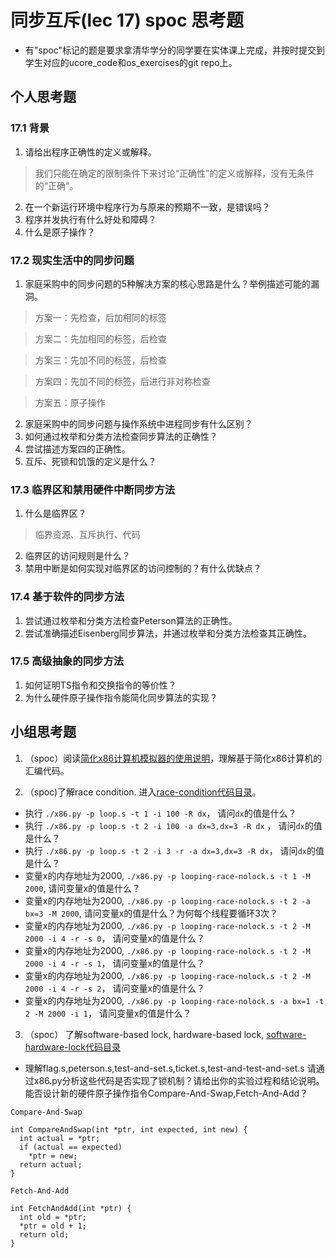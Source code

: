 # 同步互斥(lec 17) spoc 思考题


- 有"spoc"标记的题是要求拿清华学分的同学要在实体课上完成，并按时提交到学生对应的ucore_code和os_exercises的git repo上。

## 个人思考题

### 17.1 背景
1. 请给出程序正确性的定义或解释。

 > 我们只能在确定的限制条件下来讨论“正确性”的定义或解释，没有无条件的“正确”。

2. 在一个新运行环境中程序行为与原来的预期不一致，是错误吗？
3. 程序并发执行有什么好处和障碍？
4. 什么是原子操作？

### 17.2 现实生活中的同步问题

1. 家庭采购中的同步问题的5种解决方案的核心思路是什么？举例描述可能的漏洞。

 > 方案一：先检查，后加相同的标签

 > 方案二：先加相同的标签，后检查

 > 方案三：先加不同的标签，后检查

 > 方案四：先加不同的标签，后进行非对称检查

 > 方案五：原子操作

2. 家庭采购中的同步问题与操作系统中进程同步有什么区别？
2. 如何通过枚举和分类方法检查同步算法的正确性？
3. 尝试描述方案四的正确性。
4. 互斥、死锁和饥饿的定义是什么？

### 17.3 临界区和禁用硬件中断同步方法

1. 什么是临界区？

 > 临界资源、互斥执行、代码

2. 临界区的访问规则是什么？
3. 禁用中断是如何实现对临界区的访问控制的？有什么优缺点？

### 17.4 基于软件的同步方法

1. 尝试通过枚举和分类方法检查Peterson算法的正确性。
2. 尝试准确描述Eisenberg同步算法，并通过枚举和分类方法检查其正确性。

### 17.5 高级抽象的同步方法

1. 如何证明TS指令和交换指令的等价性？
2. 为什么硬件原子操作指令能简化同步算法的实现？
 
## 小组思考题

1. （spoc）阅读[简化x86计算机模拟器的使用说明](https://github.com/chyyuu/ucore_lab/blob/master/related_info/lab7/lab7-spoc-exercise.md)，理解基于简化x86计算机的汇编代码。

2. （spoc)了解race condition. 进入[race-condition代码目录](https://github.com/chyyuu/ucore_lab/tree/master/related_info/lab7/race-condition)。

 - 执行 `./x86.py -p loop.s -t 1 -i 100 -R dx`， 请问`dx`的值是什么？
 - 执行 `./x86.py -p loop.s -t 2 -i 100 -a dx=3,dx=3 -R dx` ， 请问`dx`的值是什么？
 - 执行 `./x86.py -p loop.s -t 2 -i 3 -r -a dx=3,dx=3 -R dx`， 请问`dx`的值是什么？
 - 变量x的内存地址为2000, `./x86.py -p looping-race-nolock.s -t 1 -M 2000`, 请问变量x的值是什么？
 - 变量x的内存地址为2000, `./x86.py -p looping-race-nolock.s -t 2 -a bx=3 -M 2000`, 请问变量x的值是什么？为何每个线程要循环3次？
 - 变量x的内存地址为2000, `./x86.py -p looping-race-nolock.s -t 2 -M 2000 -i 4 -r -s 0`， 请问变量x的值是什么？
 - 变量x的内存地址为2000, `./x86.py -p looping-race-nolock.s -t 2 -M 2000 -i 4 -r -s 1`， 请问变量x的值是什么？
 - 变量x的内存地址为2000, `./x86.py -p looping-race-nolock.s -t 2 -M 2000 -i 4 -r -s 2`， 请问变量x的值是什么？ 
 - 变量x的内存地址为2000, `./x86.py -p looping-race-nolock.s -a bx=1 -t 2 -M 2000 -i 1`， 请问变量x的值是什么？ 

3. （spoc） 了解software-based lock, hardware-based lock, [software-hardware-lock代码目录](https://github.com/chyyuu/ucore_lab/tree/master/related_info/lab7/software-hardware-locks)

  - 理解flag.s,peterson.s,test-and-set.s,ticket.s,test-and-test-and-set.s 请通过x86.py分析这些代码是否实现了锁机制？请给出你的实验过程和结论说明。能否设计新的硬件原子操作指令Compare-And-Swap,Fetch-And-Add？
```
Compare-And-Swap

int CompareAndSwap(int *ptr, int expected, int new) {
  int actual = *ptr;
  if (actual == expected)
    *ptr = new;
  return actual;
}
```

```
Fetch-And-Add

int FetchAndAdd(int *ptr) {
  int old = *ptr;
  *ptr = old + 1;
  return old;
}
```
